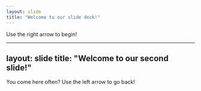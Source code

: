 ```yaml
---
layout: slide
title: "Welcome to our slide deck!"
---
```


Use the right arrow to begin!

---
layout: slide
title: "Welcome to our second slide!"
---
You come here often?
Use the left arrow to go back!